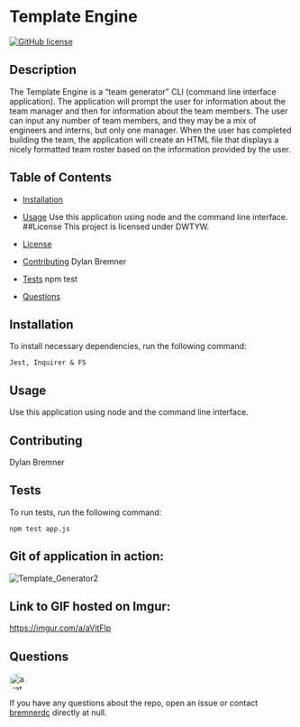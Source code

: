 
# Template Engine
[![GitHub license](https://img.shields.io/badge/license-DWTYW-blue.svg)](https://github.com/bremnerdc/t-e-m-p-l-a-t-e--e-n-g-i-n-e)

## Description

The Template Engine is a “team generator” CLI (command line interface application). The application will prompt the user for information about the team manager and then for information about the team members. The user can input any number of team members, and they may be a mix of engineers and interns, but only one manager. When the user has completed building the team, the application will create an HTML file that displays a nicely formatted team roster based on the information provided by the user.

## Table of Contents 

* [Installation](#installation)

* [Usage](#usage)
Use this application using node and the command line interface. 
##License
      This project is licensed under DWTYW.
      
* [License](#license)

* [Contributing](#contributing)
Dylan Bremner
* [Tests](#tests)
npm test
* [Questions](#questions)

## Installation

To install necessary dependencies, run the following command:

```
Jest, Inquirer & FS
```

## Usage

Use this application using node and the command line interface. 
  
## Contributing

Dylan Bremner

## Tests

To run tests, run the following command:

```
npm test app.js
```

## Git of application in action:
![Template_Generator2](https://user-images.githubusercontent.com/61300825/81492036-60a64a00-9249-11ea-9fce-4a8931aa309b.gif)

## Link to GIF hosted on Imgur:
https://imgur.com/a/aVitFlp

## Questions

<img src="https://avatars3.githubusercontent.com/u/61300825?v=4" alt="avatar" style="border-radius: 16px" width="30" />

If you have any questions about the repo, open an issue or contact [bremnerdc](https://api.github.com/users/bremnerdc) directly at null.

